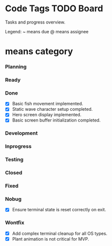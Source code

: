 # Code Tags TODO Board
Tasks and progress overview.

Legend:
~ means due
@ means assignee
# means category
### Planning
### Ready
### Done
- [x] Basic fish movement implemented.
- [x] Static wave character setup completed.
- [x] Hero screen display implemented.
- [x] Basic screen buffer initialization completed.
### Development
### Inprogress
### Testing
### Closed
### Fixed
### Nobug
- [x] Ensure terminal state is reset correctly on exit.
### Wontfix
- [x] Add complex terminal cleanup for all OS types.
- [x] Plant animation is not critical for MVP.
